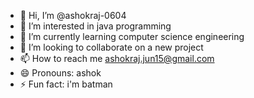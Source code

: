 - 👋 Hi, I’m @ashokraj-0604
- 👀 I’m interested in java programming
- 🌱 I’m currently learning computer science engineering
- 💞️ I’m looking to collaborate on a new project 
- 📫 How to reach me ashokraj.jun15@gmail.com
- 😄 Pronouns: ashok
- ⚡ Fun fact: i'm batman

<!---
ashokraj-0604/ashokraj-0604 is a ✨ special ✨ repository because its `README.md` (this file) appears on your GitHub profile.
You can click the Preview link to take a look at your changes.
--->
